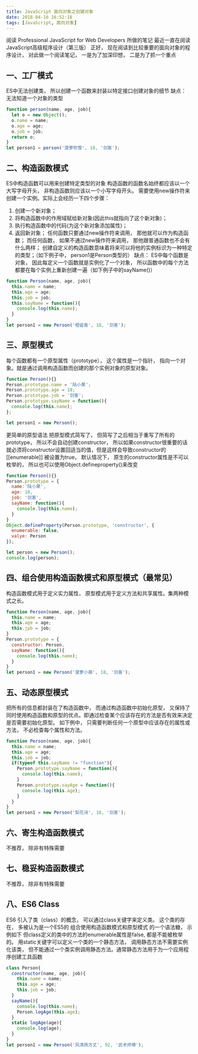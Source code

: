 ```yaml
---
title: JavaScript 面向对象之创建对象
date: 2018-04-16 16:52:18
tags: [JavaScript, 面向对象]
---
```


阅读 Professional JavaScript for Web Developers 所做的笔记
最近一直在阅读JavaScript高级程序设计（第三版）
正好， 现在阅读到比较重要的面向对象的程序设计， 对此做一个阅读笔记， 一是为了加深印想， 二是为了抓一个重点
<!-- more -->

## 一、工厂模式
ES中无法创建类， 所以创建一个函数来封装以特定接口创建对象的细节
缺点： 无法知道一个对象的类型
```javascript
function person(name, age, job){
  let o = new Object();
  o.name = name;
  o.age = age;
  o.job = job;
  return o;
}
let person1 = person('菠萝吹雪', 18, '剑客');
```

## 二、构造函数模式
ES中构造函数可以用来创建特定类型的对象
构造函数的函数名始终都应该以一个大写字母开头， 非构造函数则应该以一个小写字母开头。
需要使用new操作符来创建一个实例。实际上会经历一下四个步骤：
1) 创建一个新对象；
2) 将构造函数中的作用域赋给新对象(因此this就指向了这个新对象)；
3) 执行构造函数中的代码(为这个新对象添加属性)；
4) 返回新对象；
任何函数只要通过new操作符来调用， 那他就可以作为构造函数；
而任何函数， 如果不通过new操作符来调用， 那他跟普通函数也不会有什么两样；
创建自定义的构造函数意味着将来可以将他的实例标识为一种特定的类型；（如下例子中， person1是Person类型的）
缺点： ES中每个函数是对象， 因此每定义一个函数就是实例化了一个对象， 所以函数中的每个方法都要在每个实例上重新创建一遍（如下例子中的sayName()）
```javascript
function Person(name, age, job){
  this.name = name;
  this.age = age;
  this.job = job;
  this.sayName = function(){
    console.log(this.name);
  }
}
let person1 = new Person('橙留香', 18, '剑客');
```

## 三、原型模式
每个函数都有一个原型属性（prototype）， 这个属性是一个指针， 指向一个对象。就是通过调用构造函数而创建的那个实例对象的原型对象。
```javascript
function Person(){}
Person.prototype.name = '陆小果';
Person.prototype.age = 18;
Person.prototype.job = '剑客';
Person.prototype.sayName = function(){
  console.log(this.name);
};

let person1 = new Person();
```
更简单的原型语法
把原型模式简写了， 但简写了之后相当于重写了所有的prototype， 所以不会自动创建constructor， 所以如果constructor很重要的话就必须将constructor设置回适当的值，但是这样会导致constructor的[[enumerable]] 被设置为true， 默认情况下， 原生的constructor属性是不可以枚举的， 所以也可以使用Object.defineproperty()来改变
```javascript
function Person(){}
Person.prototype = {
  name:'陆小果',
  age: 18,
  job: '剑客',
  sayName: function(){
    console.log(this.name);
  }
}
Object.defineProperty(Person.prototype, 'constructor', {
  enumerable: false,
  valye: Person
});

let person = new Person();
console.log(person);
```

## 四、组合使用构造函数模式和原型模式（最常见）
构造函数模式用于定义实力属性， 原型模式用于定义方法和共享属性。集两种模式之长。
```javascript
function Person(name, age, job){
  this.name = name;
  this.age = age;
  this.jpb = job;
}
Person.prototype = {
  constructor: Person,
  sayName: function(){
    console.log(this.name);
  }
}
let person1 = new Person('菠萝小薇', 18, '剑客');
```

## 五、动态原型模式
把所有的信息都封装在了构造函数中， 而通过构造函数中初始化原型， 又保持了同时使用构造函数和原型的优点。即通过检查某个应该存在的方法是否有效来决定是否需要初始化原型。
如下例中， 只需要判断任何一个原型中应该存在的属性或方法， 不必检查每个属性和方法。
```javascript
function Person(name, age, job){
  this.name = name;
  this.age = age;
  this.job = job;
  if(typeof this.sayName != "function"){
    Person.prototype.sayName = function(){
      console.log(this.name);
    }
    Person.prototype.sayAge = function(){
      console.log(this.age);
    }
  }
}
let person1 = new Person('梨花诗', 18, '剑客');
```

## 六、寄生构造函数模式
不推荐， 除非有特殊需要
## 七、稳妥构造函数模式
不推荐， 除非有特殊需要

## 八、ES6 Class
ES6 引入了类（class）的概念， 可以通过class关键字来定义类。
这个类的存在， 多被认为是一个ES5的 组合使用构造函数模式和原型模式 的一个语法糖， 示例如下
但class定义的类中的方法的enumerable属性是false, 都是不能被枚举的。
用static关键字可以定义一个类的一个静态方法， 调用静态方法不需要实例化该类， 但不能通过一个类实例调用静态方法。通常静态方法用于为一个应用程序创建工具函数
```javascript
class Person{
  constructor(name, age, job){
    this.name = name;
    this.age = age;
    this.job = job;
  }
  sayName(){
    console.log(this.name);
    Person.logAge(this.age);
  }
  static logAge(age){
    console.log(age);
  }
}
let person1 = new Person('风清扬方丈', 92, '武术师傅');
```
